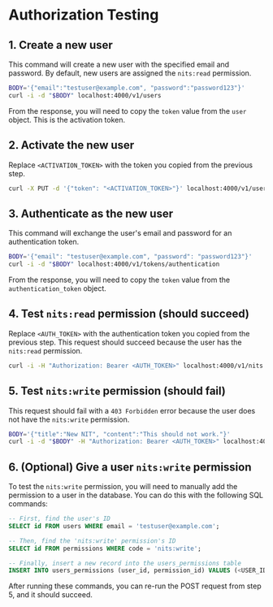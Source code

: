 # Authorization Testing

## 1. Create a new user

This command will create a new user with the specified email and password. By default, new users are assigned the `nits:read` permission.

```bash
BODY='{"email":"testuser@example.com", "password":"password123"}'
curl -i -d "$BODY" localhost:4000/v1/users
```

From the response, you will need to copy the `token` value from the `user` object. This is the activation token.

## 2. Activate the new user

Replace `<ACTIVATION_TOKEN>` with the token you copied from the previous step.

```bash
curl -X PUT -d '{"token": "<ACTIVATION_TOKEN>"}' localhost:4000/v1/users/activated
```

## 3. Authenticate as the new user

This command will exchange the user's email and password for an authentication token.

```bash
BODY='{"email": "testuser@example.com", "password": "password123"}'
curl -i -d "$BODY" localhost:4000/v1/tokens/authentication
```

From the response, you will need to copy the `token` value from the `authentication_token` object.

## 4. Test `nits:read` permission (should succeed)

Replace `<AUTH_TOKEN>` with the authentication token you copied from the previous step. This request should succeed because the user has the `nits:read` permission.

```bash
curl -i -H "Authorization: Bearer <AUTH_TOKEN>" localhost:4000/v1/nits
```

## 5. Test `nits:write` permission (should fail)

This request should fail with a `403 Forbidden` error because the user does not have the `nits:write` permission.

```bash
BODY='{"title":"New NIT", "content":"This should not work."}'
curl -i -d "$BODY" -H "Authorization: Bearer <AUTH_TOKEN>" localhost:4000/v1/nits
```

## 6. (Optional) Give a user `nits:write` permission

To test the `nits:write` permission, you will need to manually add the permission to a user in the database. You can do this with the following SQL commands:

```sql
-- First, find the user's ID
SELECT id FROM users WHERE email = 'testuser@example.com';

-- Then, find the 'nits:write' permission's ID
SELECT id FROM permissions WHERE code = 'nits:write';

-- Finally, insert a new record into the users_permissions table
INSERT INTO users_permissions (user_id, permission_id) VALUES (<USER_ID>, <PERMISSION_ID>);
```

After running these commands, you can re-run the POST request from step 5, and it should succeed.

